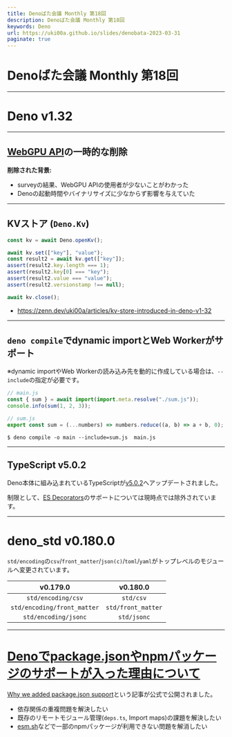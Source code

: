 ```yaml
---
title: Denoばた会議 Monthly 第18回
description: Denoばた会議 Monthly 第18回
keywords: Deno
url: https://uki00a.github.io/slides/denobata-2023-03-31
paginate: true
---
```


# Denoばた会議 Monthly 第18回

<!-- _class: lead -->

---

# Deno v1.32

<!-- _class: lead -->

---

## [WebGPU API](https://github.com/denoland/webgpu-examples)の一時的な削除

**削除された背景:**

- surveyの結果、WebGPU APIの使用者が少ないことがわかった
- Denoの起動時間やバイナリサイズに少なからず影響を与えていた

---

## KVストア (`Deno.Kv`)

```typescript
const kv = await Deno.openKv();

await kv.set(["key"], "value");
const result2 = await kv.get(["key"]);
assert(result2.key.length === 1);
assert(result2.key[0] === "key");
assert(result2.value === "value");
assert(result2.versionstamp !== null);

await kv.close();
```

- https://zenn.dev/uki00a/articles/kv-store-introduced-in-deno-v1-32

---

## `deno compile`でdynamic importとWeb Workerがサポート

※dynamic importやWeb Workerの読み込み先を動的に作成している場合は、`--include`の指定が必要です。

```javascript
// main.js
const { sum } = await import(import.meta.resolve("./sum.js"));
console.info(sum(1, 2, 3));

// sum.js
export const sum = (...numbers) => numbers.reduce((a, b) => a + b, 0);
```

```shell
$ deno compile -o main --include=sum.js  main.js
```

---

## TypeScript v5.0.2

Deno本体に組み込まれているTypeScriptが[v5.0.2](https://devblogs.microsoft.com/typescript/announcing-typescript-5-0/)へアップデートされました。

制限として、[ES Decorators](https://2ality.com/2022/10/javascript-decorators.html)のサポートについては現時点では除外されています。

---

# deno_std v0.180.0

`std/encoding`の`csv`/`front_matter`/`json(c)`/`toml`/`yaml`がトップレベルのモジュールへ変更されています。

|v0.179.0|v0.180.0|
|:---:|:---:|
|`std/encoding/csv`|`std/csv`|
|`std/encoding/front_matter`|`std/front_matter`|
|`std/encoding/jsonc`|`std/jsonc`|

---

# [Denoでpackage.jsonやnpmパッケージのサポートが入った理由について](https://uki00a.github.io/deno-weekly/articles/deno/why-deno-supports-package-json)

[Why we added package.json support](https://deno.com/blog/package-json-support)という記事が公式で公開されました。

- 依存関係の重複問題を解決したい
- 既存のリモートモジュール管理(`deps.ts`, Import maps)の課題を解決したい
- [esm.sh](https://github.com/esm-dev/esm.sh)などで一部のnpmパッケージが利用できない問題を解消したい
